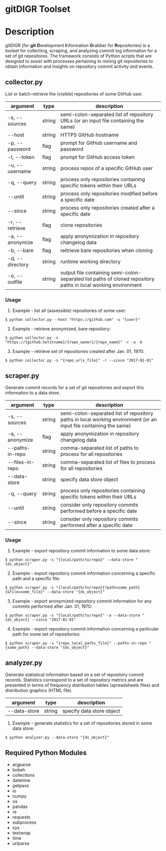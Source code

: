 # gitDIGR Toolset


# Description
gitDIGR (for **git** **D**evelopment **I**nformation **G**rabber for **R**epositories) is a toolset for collecting, scraping, and analyzing commit log information for a set of git repositores. The framework consists of Python scripts that are designed to assist with processes pertaining to mining git repositories to obtain information and insights on repository commit activity and events.


## collector.py


List or batch-retrieve the \(visible\) repositories of some GitHub user.


| argument | type | description |
|----------|------|-------------|
| \-s, \-\-sources | string | semi\-colon\-separated list of repository URLs \(or an input file containing the same\) |
| \-\-host | string | HTTPS GitHub hostname |
| \-p, \-\-password | flag | prompt for GitHub username and password |
| \-t, \-\-token | flag | prompt for GitHub access token |
| \-u, \-\-username | string | process repos of a specific GitHub user |
| \-q, \-\-query | string | process only repositories containing specific tokens within their URLs |
| \-\-until | string | process only repositories modified before a specific date |
| \-\-since | string | process only repositories created after a specific date |
| \-r, \-\-retrieve | flag | clone repositories |
| \-a, \-\-anonymize | flag | apply anonymization in repository changelog data |
| \-b, \-\-bare | flag | reitrieve bare repositories when cloning |
| \-d, \-\-directory | string | runtime working directory |
| \-o, \-\-outfile | string | output file containing semi\-colon\-separated list paths of cloned repository paths in local working environment |

### Usage

1. Example \- list all (assessible) repositories of some user:
```
$ python collector.py --host "https://github.com" -u "{user}"
```

2. Example \- retrieve anonymized, bare repository:
```
$ python collector.py -s "https://{github.hotstname}/{repo_owner}/{repo_name}" -r -a -b
```

3. Example \- retrieve set of repositories created after Jan. 01, 1970:
```
$ python collector.py -s "{repo_urls_file}" -r --since "2017-01-01"
```


## scraper.py


Generate commit records for a set of git repositories and export this information to a data store.


| argument | type | description |
|----------|------|-------------|
| \-s, \-\-sources | string | semi\-colon\-separated list of repository paths in local working environment  \(or an input file containing the same\) |
| \-a, \-\-anonymize | flag | apply anonymization in repository changelog data |
| \-\-paths\-in\-repo | string | comma-separated list of paths to process for all repositories |
| \-\-files\-in\-repo | string | comma-separated list of files to process for all repositories |
| \-\-data\-store | string | specify data store object |
| \-q, \-\-query | string | process only repositories containing specific tokens within their URLs |
| \-\-until | string | consider only repository commits performed before a specific date |
| \-\-since | string | consider only repository commits performed after a specific date |


### Usage

1. Example \- export repository commit information to some data store:
```
$ python scraper.py -s "{local/path/to/repo}" --data-store "{ds_object}"
```

2. Example \- export repository commit information concerning a specific path and a specific file:
```
$ python scraper.py -s "{local/path/to/repo}{?path=some_path}{&file=some_file}" --data-store "{ds_object}"
```

3. Example \- export anonymized repository commit information for any commits performed after Jan. 01, 1970:
```
$ python scraper.py -s "{local/path/to/repo}" -a --data-store "{ds_object} --since "2017-01-01"
```

4. Example \- export repository commit information concerning a particular path for some set of repositories:
```
$ python scraper.py -s "{repo_local_paths_file}" --paths-in-repo "{some_path} --data-store "{ds_object}"
```



## analyzer.py

Generate statistical information based on a set of repository commit records. Statistics correspond to a set of repository metrics and are presented in terms of frequency distribution tables \(spreadsheets files\) and distribution graphics \(HTML file\).


| argument | type | description |
|----------|------|-------------|
| \-\-data\-store | string | specify data store object |


1. Example \- generate statistics for a set of repositories stored in some data store:
```
$ python analyzer.py --data-store "{ds_object}"
```



## Required Python Modules
- argparse
- bokeh
- collections
- datetime
- getpass
- io
- numpy
- os
- pandas
- re
- requests
- subprocess
- sys
- textwrap
- time
- urlparse
